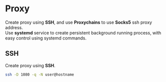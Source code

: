 # Proxy
Create proxy using **SSH**, and use **Proxychains** to use **Socks5** ssh proxy address.  
Use **systemd** service to create persistent background running process, with easy control using systemd commands.  


## SSH
Create proxy using **SSH**.  
```sh
ssh -D 1080 -q -N user@hostname
```